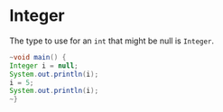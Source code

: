 # Integer

The type to use for an `int` that might be null is `Integer`.

```java
~void main() {
Integer i = null;
System.out.println(i);
i = 5;
System.out.println(i);
~}
```